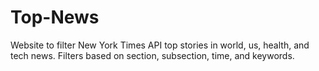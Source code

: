 # Top-News
Website to filter New York Times API top stories in world, us, health, and tech news. Filters based on section, subsection, time, and keywords.
